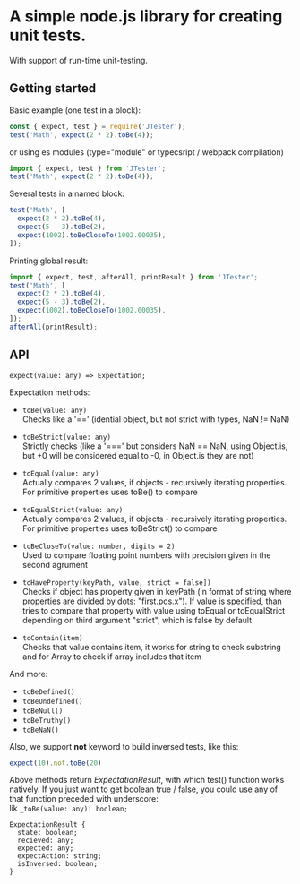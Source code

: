 # A simple node.js library for creating unit tests. 
With support of run-time unit-testing.

## Getting started
Basic example (one test in a block):
```js
const { expect, test } = require('JTester');
test('Math', expect(2 * 2).toBe(4));
```
or using es modules (type="module" or typecsript / webpack compilation)
```js
import { expect, test } from 'JTester';
test('Math', expect(2 * 2).toBe(4));
```

Several tests in a named block:
```js
test('Math', [
  expect(2 * 2).toBe(4),
  expect(5 - 3).toBe(2),
  expect(1002).toBeCloseTo(1002.00035),
]);
```

Printing global result:

```js
import { expect, test, afterAll, printResult } from 'JTester';
test('Math', [
  expect(2 * 2).toBe(4),
  expect(5 - 3).toBe(2),
  expect(1002).toBeCloseTo(1002.00035),
]);
afterAll(printResult);
```

## API
`expect(value: any) => Expectation;`  
  
Expectation methods:
- `toBe(value: any)`  
Checks like a '==' (idential object, but not strict with types, NaN != NaN)

- `toBeStrict(value: any)`  
Strictly checks (like a '===' but considers NaN == NaN, using Object.is, but +0 will be considered equal to -0, in Object.is they are not)

- `toEqual(value: any)`  
Actually compares 2 values, if objects - recursively iterating properties. For primitive properties uses toBe() to compare

- `toEqualStrict(value: any)`  
Actually compares 2 values, if objects - recursively iterating properties. For primitive properties uses toBeStrict() to compare

- `toBeCloseTo(value: number, digits = 2)`  
Used to compare floating point numbers with precision given in the second agrument

- `toHaveProperty(keyPath, value, strict = false])`  
Checks if object has property given in keyPath (in format of string where properties are divided by dots: "first.pos.x"). If value is specified, than tries to compare that property with value using toEqual or toEqualStrict depending on third argument "strict", which is false by default

- `toContain(item)`  
Checks that value contains item, it works for string to check substring and for Array to check if array includes that item

And more:
- `toBeDefined()`
- `toBeUndefined()`
- `toBeNull()`
- `toBeTruthy()`
- `toBeNaN()`

Also, we support **not** keyword to build inversed tests, like this:
```js
expect(10).not.toBe(20)
```

Above methods return *ExpectationResult*, with which test() function works natively. 
If you just want to get boolean true / false, you could use any of that function preceded with underscore:  
lik ```_toBe(value: any): boolean;```
```
ExpectationResult {
  state: boolean;
  recieved: any;
  expected: any;
  expectAction: string;
  isInversed: boolean;
}
```

